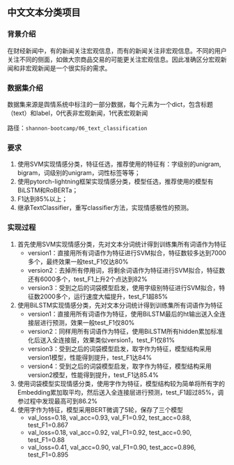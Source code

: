 ## 中文文本分类项目

### 背景介绍
在财经新闻中，有的新闻关注宏观信息，而有的新闻关注非宏观信息。不同的用户关注不同的侧面，如做大宗商品交易的可能更关注宏观信息。因此准确区分宏观新闻和非宏观新闻是一个很实际的需求。

### 数据集介绍
数据集来源是舆情系统中标注的一部分数据，每个元素为一个dict，包含标题（text）和label，0代表非宏观新闻，1代表宏观新闻

路径：`shannon-bootcamp/06_text_classification`

### 要求

1. 使用SVM实现情感分类，特征任选，推荐使用的特征有：字级别的unigram, bigram，词级别的unigram，词性标签等等；
2. 使用pytorch-lightning框架实现情感分类，模型任选，推荐使用的模型有BiLSTM和RoBERTa；
3. F1达到85%以上；
4. 继承TextClassifier，重写classifier方法，实现情感极性的预测。


### 实现过程
1. 首先使用SVM实现情感分类，先对文本分词统计得到训练集所有词语作为特征
   - version1：直接用所有词语作为特征进行SVM拟合，特征数较多达到7000多个，最终效果一般test_F1仅达80%
   - version2：去掉所有停用词，将剩余词语作为特征进行SVM拟合，特征数还有6000多个，test_F1上升2个点达到82%
   - version3：受到之后的词袋模型启发，使用字级别特征进行SVM拟合，特征数2000多个，运行速度大幅提升，test_F1超85%
2. 使用BiLSTM实现情感分类，先对文本分词统计得到训练集所有词语作为特征
   - version1：直接用所有词语作为特征，使用BiLSTM最后的ht输出送入全连接层进行预测，效果一般test_F1仅80%
   - version2：同样用所有词语作为特征，使用BiLSTM所有hidden累加标准化后送入全连接层，效果类似version1，test_F1仅81%
   - version3：受到之后的词袋模型启发，取字作为特征，模型结构采用version1模型，性能得到提升，test_F1达84%
   - version4：受到之后的词袋模型启发，取字作为特征，模型结构采用version2模型，性能得到提升，test_F1达85.4%
3. 使用词袋模型实现情感分类，使用字作为特征，模型结构较为简单将所有字的Embedding累加取平均，然后送入全连接层进行预测，test_F1超过85%，调参过程中发现最高可到86.2%
4. 使用字作为特征，模型采用BERT微调了5轮，保存了三个模型
   - val_loss=0.18, val_acc=0.93, val_F1=0.92, test_acc=0.88, test_F1=0.867
   - val_loss=0.18, val_acc=0.92, val_F1=0.92, test_acc=0.90, test_F1=0.88
   - val_loss=0.41, val_acc=0.90, val_F1=0.90, test_acc=0.896, test_F1=0.895